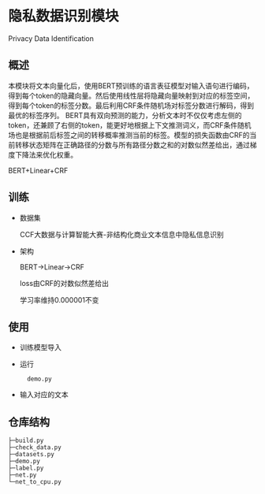 # 隐私数据识别模块

Privacy Data Identification

## 概述

本模块将文本向量化后，使用BERT预训练的语言表征模型对输入语句进行编码，得到每个token的隐藏向量。然后使用线性层将隐藏向量映射到对应的标签空间，得到每个token的标签分数。最后利用CRF条件随机场对标签分数进行解码，得到最优的标签序列。 BERT具有双向预测的能力，分析文本时不仅仅考虑左侧的token，还兼顾了右侧的token，能更好地根据上下文推测词义，而CRF条件随机场也是根据前后标签之间的转移概率推测当前的标签。模型的损失函数由CRF的当前转移状态矩阵在正确路径的分数与所有路径分数之和的对数似然差给出，通过梯度下降法来优化权重。

BERT+Linear+CRF

## 训练

* 数据集

    CCF大数据与计算智能大赛-非结构化商业文本信息中隐私信息识别

* 架构

    BERT->Linear->CRF

    loss由CRF的对数似然差给出

    学习率维持0.000001不变

## 使用

* 训练模型导入

* 运行

        demo.py

* 输入对应的文本

## 仓库结构

    ├─build.py
    ├─check_data.py
    ├─datasets.py
    ├─demo.py
    ├─label.py
    ├─net.py
    └─net_to_cpu.py
